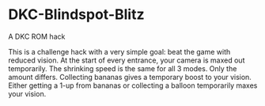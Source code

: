 # DKC-Blindspot-Blitz
A DKC ROM hack

This is a challenge hack with a very simple goal: beat the game with reduced vision. At the start of every entrance, your camera is maxed out temporarily. The shrinking speed is the same for all 3 modes. Only the amount differs. Collecting bananas gives a temporary boost to your vision. Either getting a 1-up from bananas or collecting a balloon temporarily maxes your vision.
